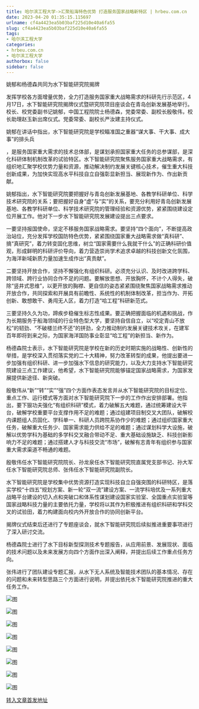 ```yaml
---
title: 哈尔滨工程大学->汇聚船海特色优势 打造服务国家战略新特区 | hrbeu.com.cn
date: 2023-04-20 01:35:15.115697
urlname: cf4a4423ea5b03baf225d10e40a6fa55
slug: cf4a4423ea5b03baf225d10e40a6fa55
tags: 
- 哈尔滨工程大学
categories:
- hrbeu.com.cn
- 哈尔滨工程大学
authorbox: false
sidebar: false
---
```

姚郁和杨德森共同为水下智能研究院揭牌

发挥学校各方面增量优势，全力打造服务国家重大战略需求的科研先行示范区，4月17日，水下智能研究院揭牌仪式暨研究院项目座谈会在青岛创新发展基地举行。校长、校党委副书记姚郁，中国工程院院士杨德森，党委常委、副校长殷敬伟，校长助理赵玉新出席仪式。党委常委、副校长严汝建主持仪式。

姚郁在讲话中指出，水下智能研究院是学校瞄准国之重器“谋大事、干大事、成大事”的排头兵
<!--more-->
，是服务国家重大需求的技术总体部，是谋划承担国家重大任务的总参谋部，是深化科研体制机制改革的试验特区。水下智能研究院聚焦服务国家重大战略需求，有组织地汇聚学校优势力量和资源，推动解决制约发展关键核心技术，催生重大科技创新成果，为加快实现高水平科技自立自强彰显新担当、展现新作为、作出新贡献。

姚郁指出，水下智能研究院要把握好与青岛创新发展基地、各教学科研单位、科学技术研究院的关系；要把握好自身“虚”与“实”的关系，要充分利用好青岛创新发展基地、各教学科研单位、科学技术研究院的管理经验和资源优势，紧紧围绕建设定位开展工作。他对下一步水下智能研究院发展建设提出三点要求。

一要坚持报国使命，坚定不移服务国家战略需求。要坚持“四个面向”，不断提高政治站位，充分发挥学校国防特色优势，紧紧围绕国家重大战略需求做“真科研”、搞“真研究”，着力转变固化思维，树立“国家需要什么我就干什么”的正确科研价值观，形成鲜明的科研评价导向，着力营造崇尚学术追求卓越的科技创新文化氛围，为海洋新域新质力量加速生成作出“真贡献”。

二要坚持开放合作，坚持不懈强化有组织科研。必须充分认识、及时改进跨学科、跨领域、跨行业协同合作不足的问题。要解放思想、开放胸怀，不计个人得失，破除“竖井式思维”，以更开放的胸襟、更自信的姿态紧紧围绕聚焦国家战略需求推动开放合作，共同探索和开展具有前瞻性、系统性的机制体制改革，担当作为、开拓创新、敢想敢干、勇闯无人区，着力打造“哈工程”科研新范式。

三要坚持久久为功，蹄疾步稳催生标志性成果。要正确把握面临的机遇和挑战，作为长期服务于船海领域的行业特色型大学，要坚持自信自立，以“咬定青山不放松”的韧劲、“不破楼兰终不还”的拼劲，全力推动制约发展关键技术攻关，在建军百年即将到来之际，为国家海洋国防事业彰显“哈工程”的新担当、新作为。

杨德森院士表示，水下智能研究院是学校在新的历史时期实施的战略性、创新性的举措，是学校深入贯彻落实党的二十大精神，努力改革转型的成果，他提出要进一步加强有组织科研、进一步加强水下信息的研究能力，以及大力支持水下智能研究院建设三点工作建议，他希望，水下智能研究院能够锚定国家战略需求，为国家发展提供新途径、新突破。

殷敬伟从“新”“转”“实”“强”四个方面作表态发言并从水下智能研究院的目标定位、重点工作、运行模式等方面对水下智能研究院下一步的工作作出安排部署。他指出，要下狠功夫强化“有组织科研”模式，着力破解五大难题，通过统筹建设大平台，破解学校重要平台支撑作用不足的难题；通过组建项目制交叉大团队，破解校内课题组人员固化、学科单一、科研人员跨院系协作少的难题；通过组织国家重大任务，破解重大任务少、国家需求能力供给不足的难题；通过谋划科学大设施，破解以优势学科为基础的多学科交叉融合带动不足、重大基础设施缺乏、科技创新影响力不足的难题；通过搭建人才与科技交流“市场”，破解有志青年有组织参与国家重大需求渠道不畅通的难题。

殷敬伟任水下智能研究院院长、孙龙泉任水下智能研究院直属党支部书记、孙大军任水下智能研究院总师、张伟任水下智能研究院副院长。

水下智能研究院是学校集中优势资源打造实现科技自立自强突围的科研特区，是落实学校“十四五”规划方案、新一轮“双一流”建设方案、一流学科培优及一系列重大战略平台建设的切入点和突破口和体系性谋划建设国家实验室、全国重点实验室等国家战略科技力量的主要依托力量，学校将以其作为积极推进有组织科研和学科交叉的试验田，着力构建面向校内外开放合作的协同创新平台。

揭牌仪式结束后还进行了专题座谈会，就水下智能研究院后续拟推进重要事项进行了深入研讨交流。

杨德森院士进行了水下目标新型探测技术专题报告，从应用前景、发展现状、面临的技术问题以及未来发展方向四个方面作出深入阐释，并提出后续工作重点任务方向。

张伟进行了团队建设专题汇报，从水下无人系统及智能技术团队的基本情况、存在的问题和未来转型思路三个方面进行说明，并提出依托水下智能研究院推进的重大任务工作。

![图](http://gongxue.cn/__local/E/49/40/0B44ACD7C4EB652E6B5C095D858_47343B9E_23676.jpg)

![图](http://gongxue.cn/__local/0/EB/A1/9200329EA498F1845AC441EEBF8_5A8D97BB_25538.jpg)

![图](http://gongxue.cn/__local/2/22/D5/3EDA5E7E03877826EAA34496C56_99E4FF12_1CD0F.jpg)

![图](http://gongxue.cn/__local/F/22/97/680BE0CF9F54A614F55E12F7A02_065A26CB_20B1B.jpg)

![图](http://gongxue.cn/__local/0/2B/ED/61E4A0400A10FC15FB08F9B1700_61571DF0_16C26.jpg)

![图](http://gongxue.cn/__local/0/13/16/534E66AEE7FCAD46EC8C0AA80EE_C44AA38E_1FCBD.jpg)

![图](http://gongxue.cn/__local/B/1D/77/8452D392A07F58ECFF16D4E5D91_72E172DB_1FB0A.jpg)

![图](http://gongxue.cn/__local/D/12/91/B155896C14EAE0DF7705ABD26A6_F058B8A2_2A3BF.jpg)

[转入文章首发地址](http://gongxue.cn/info/1141/75381.htm)
